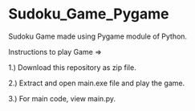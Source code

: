 # Sudoku_Game_Pygame

Sudoku Game made using Pygame module of Python.

Instructions to play Game =>

1.) Download this repository as zip file.

2.) Extract and open main.exe file and play the game.

3.) For main code, view main.py.
